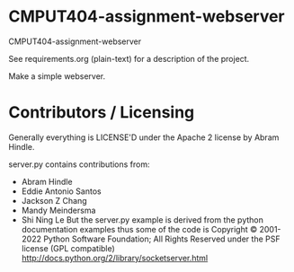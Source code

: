 # CMPUT404-assignment-webserver

CMPUT404-assignment-webserver

See requirements.org (plain-text) for a description of the project.

Make a simple webserver.

# Contributors / Licensing

Generally everything is LICENSE'D under the Apache 2 license by Abram Hindle.

server.py contains contributions from:

- Abram Hindle
- Eddie Antonio Santos
- Jackson Z Chang
- Mandy Meindersma
- Shi Ning Le
  But the server.py example is derived from the python documentation
  examples thus some of the code is Copyright © 2001-2022 Python
  Software Foundation; All Rights Reserved under the PSF license (GPL
  compatible) http://docs.python.org/2/library/socketserver.html
